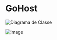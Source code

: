 # GoHost

![Diagrama de Classe](https://lucid.app/lucidchart/101f2ee4-7082-4e13-95fb-dd76869b1fe8/edit?view_items=u8wdFWut9CWX&invitationId=inv_681d85d7-e032-4bc2-b570-bd2433b10472)

![image](https://github.com/user-attachments/assets/e5924da5-e153-4518-a938-6c5dfd49db84)
